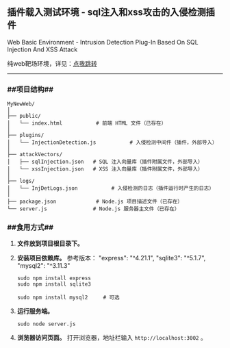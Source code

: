 ## 插件载入测试环境 - sql注入和xss攻击的入侵检测插件

Web Basic Environment - Intrusion Detection Plug-In Based On SQL Injection And XSS Attack

纯web靶场环境，详见：[点我跳转](https://github.com/nikoni233/scripts/tree/main/Web_Basic_Environment--Only_Environment--InjDet-Plug-In_Based_XAS-Attack)

---

### ##项目结构##

```
MyNewWeb/
│
├── public/
│   └── index.html           # 前端 HTML 文件（已存在）
│
├── plugins/
│   └── InjectionDetection.js           # 入侵检测中间件（插件，外部导入）
│
├── attackVectors/
│   ├── sqlInjection.json 	# SQL 注入向量库（插件附属文件，外部导入）
│   └── xssInjection.json  	# XSS 注入向量库（插件附属文件，外部导入）
│
├── logs/
│   └── InjDetLogs.json           # 入侵检测的日志（插件运行时产生的日志）
│
├── package.json             # Node.js 项目描述文件（已存在）
└── server.js               # Node.js 服务器主文件（已存在）

```



### ##食用方式##

1. **文件放到项目根目录下。**

2. **安装项目依赖库。**
	参考版本：
	"express": "^4.21.1",
	"sqlite3": "^5.1.7",
	"mysql2": "^3.11.3"

	```shell
	sudo npm install express
	sudo npm install sqlite3
	
	sudo npm install mysql2		# 可选
	```

3. **运行服务端。**

	```shell
	sudo node server.js
	```

4. **浏览器访问页面。**
	打开浏览器，地址栏输入 `http://localhost:3002` 。